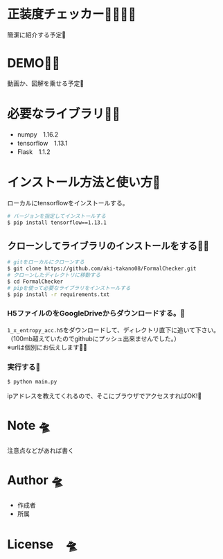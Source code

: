 # 正装度チェッカー👨‍💼👩‍💼
簡潔に紹介する予定🙈

# DEMO👩‍🔬

動画か、図解を乗せる予定🙈

# 必要なライブラリ👨‍🚒

* numpy　1.16.2
* tensorflow　1.13.1
* Flask　1.1.2

# インストール方法と使い方💆
ローカルにtensorflowをインストールする。

```bash
# バージョンを指定してインストールする
$ pip install tensorflow==1.13.1
```
## クローンしてライブラリのインストールをする👨‍🚀

```bash
# gitをローカルにクローンする
$ git clone https://github.com/aki-takano08/FormalChecker.git
# クローンしたディレクトリに移動する
$ cd FormalChecker
# pipを使って必要なライブラリをインストールする
$ pip install -r requirements.txt
```
### H5ファイルのをGoogleDriveからダウンロードする。🚀
`1_x_entropy_acc.h5`をダウンロードして、ディレクトリ直下に追いて下さい。   
（100mb超えていたのでgithubにプッシュ出来ませんでした。）  
※urlは個別にお伝えします👩‍🎤
###  実行する🎉
```bash
$ python main.py
```
ipアドレスを教えてくれるので、そこにブラウザでアクセスすればOK!🤞
# Note 🛸

注意点などがあれば書く

# Author 🛸

* 作成者
* 所属

# License　🛸
